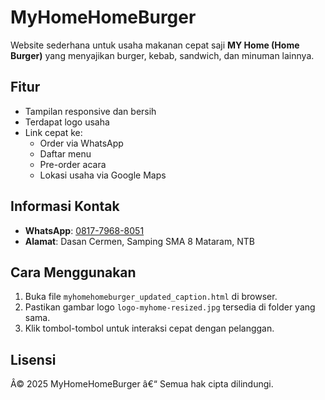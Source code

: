 # MyHomeHomeBurger

Website sederhana untuk usaha makanan cepat saji **MY Home (Home Burger)** yang menyajikan burger, kebab, sandwich, dan minuman lainnya.

## Fitur

- Tampilan responsive dan bersih
- Terdapat logo usaha
- Link cepat ke:
  - Order via WhatsApp
  - Daftar menu
  - Pre-order acara
  - Lokasi usaha via Google Maps

## Informasi Kontak

- **WhatsApp**: [0817-7968-8051](https://wa.me/6281779688051)
- **Alamat**: Dasan Cermen, Samping SMA 8 Mataram, NTB

## Cara Menggunakan

1. Buka file `myhomehomeburger_updated_caption.html` di browser.
2. Pastikan gambar logo `logo-myhome-resized.jpg` tersedia di folder yang sama.
3. Klik tombol-tombol untuk interaksi cepat dengan pelanggan.

## Lisensi

Â© 2025 MyHomeHomeBurger â€“ Semua hak cipta dilindungi.
